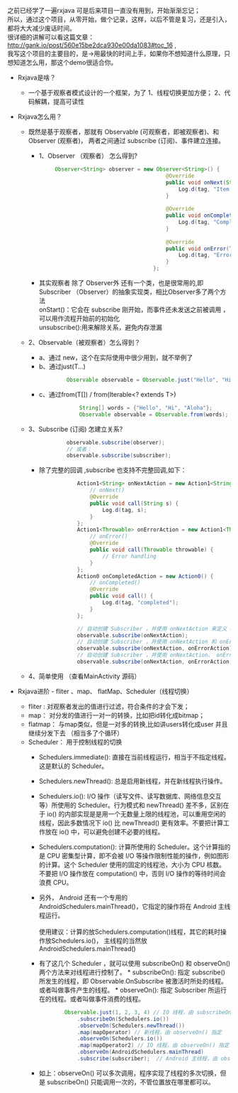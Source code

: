 <br><br>

之前已经学了一遍rxjava  可是后来项目一直没有用到，开始渐渐忘记；<br>
所以，通过这个项目，从零开始，做个记录，这样，以后不管是复习，还是引入，都将大大减少废话时间。<br>
很详细的讲解可以看这篇文章：http://gank.io/post/560e15be2dca930e00da1083#toc_16 ,<br>
我写这个项目的主要目的，是->用最快的时间上手，如果你不想知道什么原理，只想知道怎么用，那这个demo很适合你。
<br>


* Rxjava是啥？
    * 一个基于观察者模式设计的一个框架，为了   1、线程切换更加方便；  2、代码解耦，提高可读性

* Rxjava怎么用？<br>
    * 既然是基于观察者，那就有  Observable (可观察者，即被观察者)、和  Observer (观察者)，  两者之间通过 subscribe (订阅)、事件建立连接。
    
        * 1、Observer （观察者） 怎么得到?
            ```java
                 Observer<String> observer = new Observer<String>() {
                                                    @Override
                                                    public void onNext(String s) {//观察执行时的方法
                                                        Log.d(tag, "Item: " + s);
                                                    }
                                    
                                                    @Override
                                                    public void onCompleted() {//执行完成时调用
                                                        Log.d(tag, "Completed!");
                                                    }
                                    
                                                    @Override
                                                    public void onError(Throwable e) {//执行时报错会调用的方法    onCompleted和onError  一定会调用其中一个
                                                        Log.d(tag, "Error!");
                                                    }
                                                };
            ```
        * 其实观察者 除了 Observer外 还有一个类，也是很常用的,即Subscriber  （Observer）的抽象实现类，相比Observer多了两个方法<br>
        onStart()：它会在 subscribe 刚开始，而事件还未发送之前被调用 ，可以用作流程开始前的初始化<br>
        unsubscribe():用来解除关系，避免内存泄漏<br>

  
    * 2、Observable（被观察者）怎么得到？<br>
        * a、通过 new，这个在实际使用中很少用到，就不举例了<br>
        * b、通过just(T...)
        ```java        
                    Observable observable = Observable.just("Hello", "Hi", "Aloha");
        ```
       * c、通过from(T[]) / from(Iterable<? extends T>)
        ```java
                        String[] words = {"Hello", "Hi", "Aloha"};
                        Observable observable = Observable.from(words);
        ```

    * 3、Subscribe (订阅) 怎建立关系?<br>
        ```java
                    observable.subscribe(observer);
                    // 或者：
                    observable.subscribe(subscriber);
        ```
        * 除了完整的回调 ,subscribe 也支持不完整回调,如下：
            ```java
                        Action1<String> onNextAction = new Action1<String>() {
                            // onNext()
                            @Override
                            public void call(String s) {
                                Log.d(tag, s);
                            }
                        };
                        Action1<Throwable> onErrorAction = new Action1<Throwable>() {
                            // onError()
                            @Override
                            public void call(Throwable throwable) {
                                // Error handling
                            }
                        };
                        Action0 onCompletedAction = new Action0() {
                            // onCompleted()
                            @Override
                            public void call() {
                                Log.d(tag, "completed");
                            }
                        };
            
                        // 自动创建 Subscriber ，并使用 onNextAction 来定义 onNext()
                        observable.subscribe(onNextAction);
                        // 自动创建 Subscriber ，并使用 onNextAction 和 onErrorAction 来定义 onNext() 和 onError()
                        observable.subscribe(onNextAction, onErrorAction);
                        // 自动创建 Subscriber ，并使用 onNextAction、 onErrorAction 和 onCompletedAction 来定义 onNext()、 onError() 和 onCompleted()
                        observable.subscribe(onNextAction, onErrorAction, onCompletedAction);
            ```

    * 4、简单使用 （查看MainActivity 源码）

* Rxjava进阶 -  fliter 、map、 flatMap、Scheduler（线程切换）

    * fliter : 对观察者发出的值进行过滤，符合条件的才会下发；
    * map： 对分发的值进行一对一的转换，比如把id转化成bitmap；
    * flatmap： 与map类似，但是一对多的转换,比如讲users转化成user 并且继续分发下去 （相当多了个循环）
    * Scheduler： 用于控制线程的切换
        * Schedulers.immediate(): 直接在当前线程运行，相当于不指定线程。这是默认的 Scheduler。<br>
        * Schedulers.newThread(): 总是启用新线程，并在新线程执行操作。<br>
        * Schedulers.io(): I/O 操作（读写文件、读写数据库、网络信息交互等）所使用的 Scheduler。行为模式和 newThread() 差不多，区别在于 io() 的内部实现是是用一个无数量上限的线程池，可以重用空闲的线程，因此多数情况下 io() 比 newThread() 更有效率。不要把计算工作放在 io() 中，可以避免创建不必要的线程。<br>
        * Schedulers.computation(): 计算所使用的 Scheduler。这个计算指的是 CPU 密集型计算，即不会被 I/O 等操作限制性能的操作，例如图形的计算。这个 Scheduler 使用的固定的线程池，大小为 CPU 核数。不要把 I/O 操作放在 computation() 中，否则 I/O 操作的等待时间会浪费 CPU。<br>
        * 另外， Android 还有一个专用的 AndroidSchedulers.mainThread()，它指定的操作将在 Android 主线程运行。<br><br>
        使用建议：计算的放Schedulers.computation()线程，其它的耗时操作放Schedulers.io()， 主线程的当然放AndroidSchedulers.mainThread()<br>

        * 有了这几个 Scheduler ，就可以使用 subscribeOn() 和 observeOn() 两个方法来对线程进行控制了。 * subscribeOn(): 指定 subscribe() 所发生的线程，即 Observable.OnSubscribe 被激活时所处的线程。或者叫做事件产生的线程。 * observeOn(): 指定 Subscriber 所运行在的线程。或者叫做事件消费的线程。

            ```java
                    Observable.just(1, 2, 3, 4) // IO 线程，由 subscribeOn() 指定
                        .subscribeOn(Schedulers.io())
                        .observeOn(Schedulers.newThread())
                        .map(mapOperator) // 新线程，由 observeOn() 指定
                        .observeOn(Schedulers.io())
                        .map(mapOperator2) // IO 线程，由 observeOn() 指定
                        .observeOn(AndroidSchedulers.mainThread)
                        .subscribe(subscriber);  // Android 主线程，由 observeOn() 指定
            ```
        * 如上：observeOn() 可以多次调用，程序实现了线程的多次切换，但是 subscribeOn() 只能调用一次的，不管位置放在哪里都可以。




